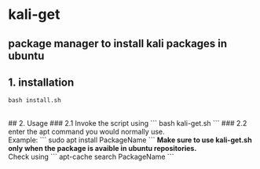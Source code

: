 # kali-get
## package manager to install kali packages in ubuntu <br>
## 1. installation
```
bash install.sh
```
<br>
## 2. Usage
### 2.1 Invoke the script using
```
bash kali-get.sh
```
### 2.2 enter the apt command you would normally use. <br>
Example:
```
sudo apt install PackageName
```
<b> Make sure to use kali-get.sh only when the package is avaible in ubuntu repositories. </b> <br>
Check using
```
apt-cache search PackageName
```


